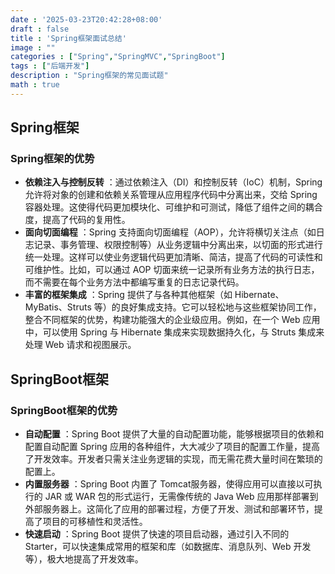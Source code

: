 ```yaml
---
date : '2025-03-23T20:42:28+08:00'
draft : false
title : 'Spring框架面试总结'
image : ""
categories : ["Spring","SpringMVC","SpringBoot"]
tags : ["后端开发"]
description : "Spring框架的常见面试题"
math : true
---
```


## Spring框架

### Spring框架的优势

- **依赖注入与控制反转** ：通过依赖注入（DI）和控制反转（IoC）机制，Spring 允许将对象的创建和依赖关系管理从应用程序代码中分离出来，交给 Spring 容器处理。这使得代码更加模块化、可维护和可测试，降低了组件之间的耦合度，提高了代码的复用性。
- **面向切面编程** ：Spring 支持面向切面编程（AOP），允许将横切关注点（如日志记录、事务管理、权限控制等）从业务逻辑中分离出来，以切面的形式进行统一处理。这样可以使业务逻辑代码更加清晰、简洁，提高了代码的可读性和可维护性。比如，可以通过 AOP 切面来统一记录所有业务方法的执行日志，而不需要在每个业务方法中都编写重复的日志记录代码。
- **丰富的框架集成** ：Spring 提供了与各种其他框架（如 Hibernate、MyBatis、Struts 等）的良好集成支持。它可以轻松地与这些框架协同工作，整合不同框架的优势，构建功能强大的企业级应用。例如，在一个 Web 应用中，可以使用 Spring 与 Hibernate 集成来实现数据持久化，与 Struts 集成来处理 Web 请求和视图展示。

## SpringBoot框架

### SpringBoot框架的优势

- **自动配置** ：Spring Boot 提供了大量的自动配置功能，能够根据项目的依赖和配置自动配置 Spring 应用的各种组件，大大减少了项目的配置工作量，提高了开发效率。开发者只需关注业务逻辑的实现，而无需花费大量时间在繁琐的配置上。
- **内置服务器** ：Spring Boot 内置了 Tomcat服务器，使得应用可以直接以可执行的 JAR 或 WAR 包的形式运行，无需像传统的 Java Web 应用那样部署到外部服务器上。这简化了应用的部署过程，方便了开发、测试和部署环节，提高了项目的可移植性和灵活性。
- **快速启动** ：Spring Boot 提供了快速的项目启动器，通过引入不同的 Starter，可以快速集成常用的框架和库（如数据库、消息队列、Web 开发等），极大地提高了开发效率。
